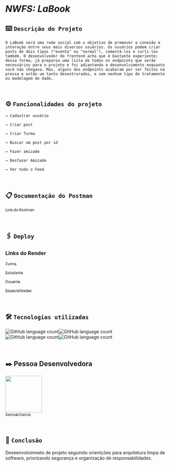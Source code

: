 # _NWFS: LaBook_

## ⌨️ `Descrição do Projeto`
```
O LaBook será uma rede social com o objetivo de promover a conexão e interação entre seus mais diversos usuários. Os usuários podem criar posts de dois tipos ("evento" ou "normal"), comentá-los e curti-los também. O desenvolvedor do frontend acha que é bastante experiente; dessa forma, já preparou uma lista de todos os endpoints que serão necessários para o projeto e foi adiantando o desenvolvimento enquanto você não chegava. Mas, alguns dos endpoints acabaram por ser feitos na pressa e estão um tanto desestrurados, e sem nenhum tipo de tratamento ou modelagem de dado.
```
<br>

## ⚙️ `Funcionalidades do projeto`
```
→ Cadastrar usuário

→ Criar post

→ Criar Turma

→ Buscar um post por id

→ Fazer amizade

→ Desfazer Amizade

→ Ver todo o Feed

```
<br>

## 📋 `Documentação do Postman`

[<sub>Link do Postman</sub>](https://documenter.getpostman.com/view/24706667/2s8Z73xqeP) 

<br>


## 🖇️ `Deploy`
### Links do Render

[<sub>Turma</sub>](https://labe-systens.onrender.com/turma) 

[<sub>Estudante</sub>](https://labe-systens.onrender.com/estudante) 

[<sub>Docente</sub>](https://labe-systens.onrender.com/docente) 

[<sub>Especialidades</sub>](https://labe-systens.onrender.com/especialidades) 


<br>

##  🛠️ `Tecnologias utilizadas`

![GitHub language count](https://img.shields.io/badge/JavaScript-323330?style=for-the-badge&logo=javascript&logoColor=F7DF1E)![GitHub language count](https://img.shields.io/badge/TypeScript-007ACC?style=for-the-badge&logo=typescript&logoColor=white)![GitHub language count](https://img.shields.io/badge/Node.js-43853D?style=for-the-badge&logo=node.js&logoColor=white)![GitHub language count](https://img.shields.io/badge/MySQL-00000F?style=for-the-badge&logo=mysql&logoColor=white)

<br>

## ✒️ Pessoa Desenvolvedora

  [<img src="https://avatars.githubusercontent.com/u/102331990?v=4" width=115><br><sub>Samuel Garcia</sub>](https://github.com/Samuca010)

<br>

## 📌 `Conclusão`

Deseenvolvimneto de projeto seguindo orientções para arquitetura limpa de software, priorizando segurança e organização de responsabilidades.
